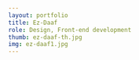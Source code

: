 ```yaml
---
layout: portfolio
title: Ez-Daaf
role: Design, Front-end development
thumb: ez-daaf-th.jpg
img: ez-daaf1.jpg
---
```



